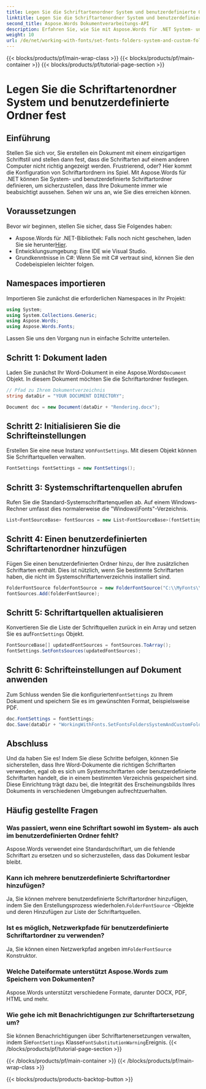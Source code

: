 ```yaml
---
title: Legen Sie die Schriftartenordner System und benutzerdefinierte Ordner fest
linktitle: Legen Sie die Schriftartenordner System und benutzerdefinierte Ordner fest
second_title: Aspose.Words Dokumentverarbeitungs-API
description: Erfahren Sie, wie Sie mit Aspose.Words für .NET System- und benutzerdefinierte Schriftartordner in Word-Dokumenten festlegen und so sicherstellen, dass Ihre Dokumente in verschiedenen Umgebungen korrekt angezeigt werden.
weight: 10
url: /de/net/working-with-fonts/set-fonts-folders-system-and-custom-folder/
---
```


{{< blocks/products/pf/main-wrap-class >}}
{{< blocks/products/pf/main-container >}}
{{< blocks/products/pf/tutorial-page-section >}}

# Legen Sie die Schriftartenordner System und benutzerdefinierte Ordner fest

## Einführung

Stellen Sie sich vor, Sie erstellen ein Dokument mit einem einzigartigen Schriftstil und stellen dann fest, dass die Schriftarten auf einem anderen Computer nicht richtig angezeigt werden. Frustrierend, oder? Hier kommt die Konfiguration von Schriftartordnern ins Spiel. Mit Aspose.Words für .NET können Sie System- und benutzerdefinierte Schriftartordner definieren, um sicherzustellen, dass Ihre Dokumente immer wie beabsichtigt aussehen. Sehen wir uns an, wie Sie dies erreichen können.

## Voraussetzungen

Bevor wir beginnen, stellen Sie sicher, dass Sie Folgendes haben:

-  Aspose.Words für .NET-Bibliothek: Falls noch nicht geschehen, laden Sie sie herunter[Hier](https://releases.aspose.com/words/net/).
- Entwicklungsumgebung: Eine IDE wie Visual Studio.
- Grundkenntnisse in C#: Wenn Sie mit C# vertraut sind, können Sie den Codebeispielen leichter folgen.

## Namespaces importieren

Importieren Sie zunächst die erforderlichen Namespaces in Ihr Projekt:

```csharp
using System;
using System.Collections.Generic;
using Aspose.Words;
using Aspose.Words.Fonts;
```

Lassen Sie uns den Vorgang nun in einfache Schritte unterteilen.

## Schritt 1: Dokument laden

 Laden Sie zunächst Ihr Word-Dokument in eine Aspose.Words`Document` Objekt. In diesem Dokument möchten Sie die Schriftartordner festlegen.

```csharp
// Pfad zu Ihrem Dokumentverzeichnis
string dataDir = "YOUR DOCUMENT DIRECTORY";

Document doc = new Document(dataDir + "Rendering.docx");
```

## Schritt 2: Initialisieren Sie die Schrifteinstellungen

 Erstellen Sie eine neue Instanz von`FontSettings`. Mit diesem Objekt können Sie Schriftartquellen verwalten.

```csharp
FontSettings fontSettings = new FontSettings();
```

## Schritt 3: Systemschriftartenquellen abrufen

Rufen Sie die Standard-Systemschriftartenquellen ab. Auf einem Windows-Rechner umfasst dies normalerweise die "Windows\Fonts\"-Verzeichnis.

```csharp
List<FontSourceBase> fontSources = new List<FontSourceBase>(fontSettings.GetFontsSources());
```

## Schritt 4: Einen benutzerdefinierten Schriftartenordner hinzufügen

Fügen Sie einen benutzerdefinierten Ordner hinzu, der Ihre zusätzlichen Schriftarten enthält. Dies ist nützlich, wenn Sie bestimmte Schriftarten haben, die nicht im Systemschriftartenverzeichnis installiert sind.

```csharp
FolderFontSource folderFontSource = new FolderFontSource("C:\\MyFonts\\", true);
fontSources.Add(folderFontSource);
```

## Schritt 5: Schriftartquellen aktualisieren

 Konvertieren Sie die Liste der Schriftquellen zurück in ein Array und setzen Sie es auf`FontSettings` Objekt.

```csharp
FontSourceBase[] updatedFontSources = fontSources.ToArray();
fontSettings.SetFontsSources(updatedFontSources);
```

## Schritt 6: Schrifteinstellungen auf Dokument anwenden

 Zum Schluss wenden Sie die konfigurierten`FontSettings` zu Ihrem Dokument und speichern Sie es im gewünschten Format, beispielsweise PDF.

```csharp
doc.FontSettings = fontSettings;
doc.Save(dataDir + "WorkingWithFonts.SetFontsFoldersSystemAndCustomFolder.pdf");
```

## Abschluss

Und da haben Sie es! Indem Sie diese Schritte befolgen, können Sie sicherstellen, dass Ihre Word-Dokumente die richtigen Schriftarten verwenden, egal ob es sich um Systemschriftarten oder benutzerdefinierte Schriftarten handelt, die in einem bestimmten Verzeichnis gespeichert sind. Diese Einrichtung trägt dazu bei, die Integrität des Erscheinungsbilds Ihres Dokuments in verschiedenen Umgebungen aufrechtzuerhalten.

## Häufig gestellte Fragen

### Was passiert, wenn eine Schriftart sowohl im System- als auch im benutzerdefinierten Ordner fehlt?

Aspose.Words verwendet eine Standardschriftart, um die fehlende Schriftart zu ersetzen und so sicherzustellen, dass das Dokument lesbar bleibt.

### Kann ich mehrere benutzerdefinierte Schriftartordner hinzufügen?

 Ja, Sie können mehrere benutzerdefinierte Schriftartordner hinzufügen, indem Sie den Erstellungsprozess wiederholen.`FolderFontSource` -Objekte und deren Hinzufügen zur Liste der Schriftartquellen.

### Ist es möglich, Netzwerkpfade für benutzerdefinierte Schriftartordner zu verwenden?

 Ja, Sie können einen Netzwerkpfad angeben im`FolderFontSource` Konstruktor.

### Welche Dateiformate unterstützt Aspose.Words zum Speichern von Dokumenten?

Aspose.Words unterstützt verschiedene Formate, darunter DOCX, PDF, HTML und mehr.

### Wie gehe ich mit Benachrichtigungen zur Schriftartersetzung um?

 Sie können Benachrichtigungen über Schriftartenersetzungen verwalten, indem Sie`FontSettings` Klasse`FontSubstitutionWarning`Ereignis.
{{< /blocks/products/pf/tutorial-page-section >}}

{{< /blocks/products/pf/main-container >}}
{{< /blocks/products/pf/main-wrap-class >}}

{{< blocks/products/products-backtop-button >}}
